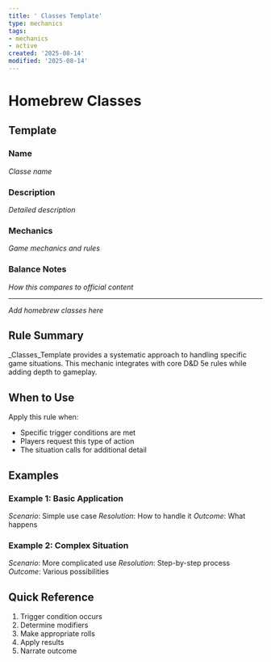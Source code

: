 ```yaml
---
title: ' Classes Template'
type: mechanics
tags:
- mechanics
- active
created: '2025-08-14'
modified: '2025-08-14'
---
```


# Homebrew Classes

## Template

### Name
*Classe name*

### Description
*Detailed description*

### Mechanics
*Game mechanics and rules*

### Balance Notes
*How this compares to official content*

---
*Add homebrew classes here*


## Rule Summary

_Classes_Template provides a systematic approach to handling specific game situations. This mechanic integrates with core D&D 5e rules while adding depth to gameplay.


## When to Use

Apply this rule when:
- Specific trigger conditions are met
- Players request this type of action
- The situation calls for additional detail


## Examples

### Example 1: Basic Application
*Scenario*: Simple use case
*Resolution*: How to handle it
*Outcome*: What happens

### Example 2: Complex Situation
*Scenario*: More complicated use
*Resolution*: Step-by-step process
*Outcome*: Various possibilities


## Quick Reference

1. Trigger condition occurs
2. Determine modifiers
3. Make appropriate rolls
4. Apply results
5. Narrate outcome

